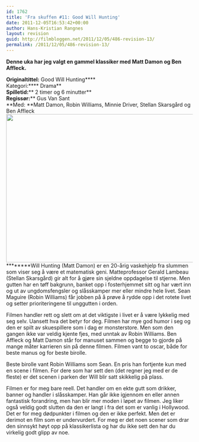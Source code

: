 ```yaml
---
id: 1762
title: 'Fra skuffen #11: Good Will Hunting'
date: 2011-12-05T16:53:42+00:00
author: Hans-Kristian Rangnes
layout: revision
guid: http://filmbloggen.net/2011/12/05/486-revision-13/
permalink: /2011/12/05/486-revision-13/
---
```

**Denne uka har jeg valgt en gammel klassiker med Matt Damon og Ben Affleck.**<!--more-->

****Originaltittel:**** Good Will Hunting****  
Kategori:**** Drama**  
**Spilletid:**** 2 timer og 6 minutter**  
**Regissør:**** Gus Van Sant  
**Med: **Matt Damon, Robin Williams, Minnie Driver, Stellan Skarsgård og Ben Affleck  
[<img class="alignnone size-full wp-image-487" src="http://filmbloggen.net/wp-content/uploads//2011/07/good_will_hunting.jpg" alt="" width="600" height="400" />](http://filmbloggen.net/wp-content/uploads//2011/07/good_will_hunting.jpg)  
********Will Hunting (Matt Damon) er en 20-årig vaskehjelp fra slummen som viser seg å være et matematisk geni. Matteprofessor Gerald Lambeau (Stellan Skarsgård) gir alt for å gjøre sin sjeldne oppdagelse til stjerne. Men gutten har en tøff bakgrunn, banket opp i fosterhjemmet sitt og har vært inn og ut av ungdomsfengsler og slåsskamper mer eller mindre hele livet. Sean Maguire (Robin Williams) får jobben på å prøve å rydde opp i det rotete livet og setter prioriteringene til unggutten i orden.

Filmen handler rett og slett om at det viktigste i livet er å være lykkelig med seg selv. Uansett hva det betyr for deg. Filmen har mye god humor i seg og den er spilt av skuespillere som i dag er monsterstore. Men som den gangen ikke var veldig kjente fjes, med unntak av Robin Williams. Ben Affleck og Matt Damon står for manuset sammen og begge to gjorde på mange måter karrieren sin på denne filmen. Filmen vant to oscar, både for beste manus og for beste birolle.

Beste birolle vant Robin Williams som Sean. En pris han fortjente kun med en scene i filmen. For dere som har sett den (det regner jeg med er de fleste) er det scenen i parken der Will blir satt skikkelig på plass.

Filmen er for meg bare reell. Det handler om en ekte gutt som drikker, banner og handler i slåsskamper. Han går ikke igjennom en eller annen fantastisk forandring, men han blir mer moden i løpet av filmen. Jeg liker også veldig godt slutten da den er langt i fra det som er vanlig i Hollywood. Det er for meg dødpunkter i filmen og den er ikke perfekt. Men det er derimot en film som er undervurdert. For meg er det noen scener som drar den sinnsykt høyt opp på klassikerlista og har du ikke sett den har du virkelig godt glipp av noe.